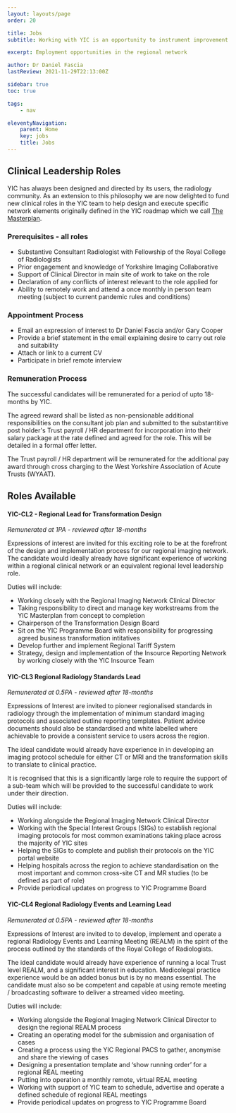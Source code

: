 ```yaml
---
layout: layouts/page
order: 20 

title: Jobs
subtitle: Working with YIC is an opportunity to instrument improvement on a large regional scale to help shape and design our regional radiology network of the future.

excerpt: Employment opportunities in the regional network

author: Dr Daniel Fascia
lastReview: 2021-11-29T22:13:00Z

sidebar: true
toc: true

tags:
    - nav

eleventyNavigation:
    parent: Home
    key: jobs
    title: Jobs
---
```


## Clinical Leadership Roles

YIC has always been designed and directed by its users, the radiology community. As an extension to this philosophy we are now delighted to fund new clinical roles in the YIC team to help design and execute specific network elements originally defined in the YIC roadmap which we call [The Masterplan](/about/#the-masterplan).

### Prerequisites - all roles

* Substantive Consultant Radiologist with Fellowship of the Royal College of Radiologists
* Prior engagement and knowledge of Yorkshire Imaging Collaborative
* Support of Clinical Director in main site of work to take on the role
* Declaration of any conflicts of interest relevant to the role applied for
* Ability to remotely work and attend a once monthly in person team meeting (subject to current pandemic rules and conditions)

### Appointment Process 

* Email an expression of interest to Dr Daniel Fascia and/or Gary Cooper
* Provide a brief statement in the email explaining desire to carry out role and suitability
* Attach or link to a current CV
* Participate in brief remote interview

### Remuneration Process 

The successful candidates will be remunerated for a period of upto 18-months by YIC.

The agreed reward shall be listed as non-pensionable additional responsibilities on the consultant job plan and submitted to the substantitive post holder's Trust payroll / HR department for incorporation into their salary package at the rate defined and agreed for the role. This will be detailed in a formal offer letter.

The Trust payroll / HR department will be remunerated for the additional pay award through cross charging to the West Yorkshire Association of Acute Trusts (WYAAT).

## Roles Available

#### YIC-CL2 - Regional Lead for Transformation Design

*Remunerated at 1PA - reviewed after 18-months*

Expressions of interest are invited for this exciting role to be at the forefront of the design and implementation process for our regional imaging network. The candidate would ideally already have significant experience of working within a regional clinical network or an equivalent regional level leadership role.

Duties will include:

* Working closely with the Regional Imaging Network Clinical Director
* Taking responsibility to direct and manage key workstreams from the YIC Masterplan from concept to completion
* Chairperson of the Transformation Design Board
* Sit on the YIC Programme Board with responsibility for progressing agreed business transformation intitatives
* Develop further and implement Regional Tariff System
* Strategy, design and implementation of the Insource Reporting Network by working closely with the YIC Insource Team

#### YIC-CL3 Regional Radiology Standards Lead

*Remunerated at 0.5PA - reviewed after 18-months*

Expressions of Interest are invited to pioneer regionalised standards in radiology through the implementation of minimum standard imaging protocols and associated outline reporting templates. Patient advice documents should also be standardised and white labelled where achievable to provide a consistent service to users across the region.

The ideal candidate would already have experience in in developing an imaging protocol schedule for either CT or MRI and the transformation skills to translate to clinical practice.

It is recognised that this is a significantly large role to require the support of a sub-team which will be provided to the successful candidate to work under their direction.

Duties will include:

* Working alongside the Regional Imaging Network Clinical Director
* Working with the Special Interest Groups (SIGs) to establish regional imaging protocols for most common examinations taking place across the majority of YIC sites
* Helping the SIGs to complete and publish their protocols on the YIC portal website
* Helping hospitals across the region to achieve standardisation on the most important and common cross-site CT and MR studies (to be defined as part of role)
* Provide periodical updates on progress to YIC Programme Board

#### YIC-CL4 Regional Radiology Events and Learning Lead

*Remunerated at 0.5PA - reviewed after 18-months*

Expressions of Interest are invited to to develop, implement and operate a regional Radiology Events and Learning Meeting (REALM) in the spirit of the process outlined by the standards of the Royal College of Radiologists.

The ideal candidate would already have experience of running a local Trust level REALM, and a significant interest in education. Medicolegal practice experience would be an added bonus but is by no means essential. The candidate must also so be competent and capable at using remote meeting / broadcasting software to deliver a streamed video meeting.

Duties will include:

* Working alongside the Regional Imaging Network Clinical Director to design the regional REALM process
* Creating an operating model for the submission and organisation of cases
* Creating a process using the YIC Regional PACS to gather, anonymise and share the viewing of cases
* Designing a presentation template and ‘show running order’ for a regional REAL meeting
* Putting into operation a monthly remote, virtual REAL meeting
* Working with support of YIC team to schedule, advertise and operate a defined schedule of regional REAL meetings
* Provide periodical updates on progress to YIC Programme Board

